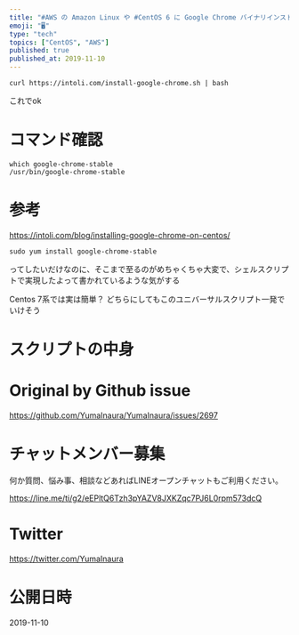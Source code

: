 ```yaml
---
title: "#AWS の Amazon Linux や #CentOS 6 に Google Chrome バイナリインストールするには外部のユニバーサ"
emoji: "🖥"
type: "tech"
topics: ["CentOS", "AWS"]
published: true
published_at: 2019-11-10
---
```


```
curl https://intoli.com/install-google-chrome.sh | bash
```

これでok

# コマンド確認

```
which google-chrome-stable
/usr/bin/google-chrome-stable
```

# 参考

https://intoli.com/blog/installing-google-chrome-on-centos/

```
sudo yum install google-chrome-stable
```

ってしたいだけなのに、そこまで至るのがめちゃくちゃ大変で、シェルスクリプトで実現したよって書かれているような気がする

Centos 7系では実は簡単？ どちらにしてもこのユニバーサルスクリプト一発でいけそう


# スクリプトの中身



# Original by Github issue

https://github.com/YumaInaura/YumaInaura/issues/2697








<!-- Update From Qiita API -->

# チャットメンバー募集


何か質問、悩み事、相談などあればLINEオープンチャットもご利用ください。

https://line.me/ti/g2/eEPltQ6Tzh3pYAZV8JXKZqc7PJ6L0rpm573dcQ





# Twitter


https://twitter.com/YumaInaura


<!-- Update From Qiita API -->



# 公開日時

2019-11-10
